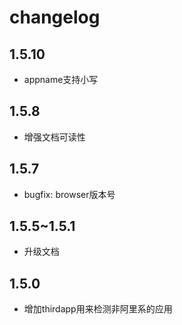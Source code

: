 # changelog

## 1.5.10

- appname支持小写

## 1.5.8

- 增强文档可读性

## 1.5.7

- bugfix: browser版本号

## 1.5.5~1.5.1

- 升级文档

## 1.5.0

- 增加thirdapp用来检测非阿里系的应用